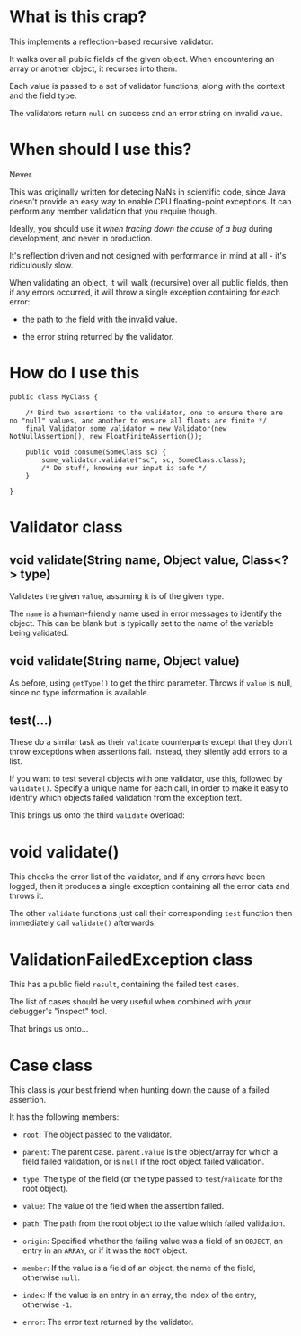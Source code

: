 # What is this crap?

This implements a reflection-based recursive validator.

It walks over all public fields of the given object.  When encountering an
array or another object, it recurses into them.

Each value is passed to a set of validator functions, along with the context
and the field type.

The validators return `null` on success and an error string on invalid value.


# When should I use this?

Never.

This was originally written for detecing NaNs in scientific code, since Java
doesn't provide an easy way to enable CPU floating-point exceptions.
It can perform any member validation that you require though.

Ideally, you should use it *when tracing down the cause of a bug* during
development, and never in production.

It's reflection driven and not designed with performance in mind at all - it's
ridiculously slow.

When validating an object, it will walk (recursive) over all public fields,
then if any errors occurred, it will throw a single exception containing for
each error:

 * the path to the field with the invalid value.

 * the error string returned by the validator.


# How do I use this

	public class MyClass {

		/* Bind two assertions to the validator, one to ensure there are no "null" values, and another to ensure all floats are finite */
		final Validator some_validator = new Validator(new NotNullAssertion(), new FloatFiniteAssertion());

		public void consume(SomeClass sc) {
			some_validator.validate("sc", sc, SomeClass.class);
			/* Do stuff, knowing our input is safe */
		}

	}


# Validator class


## void validate(String name, Object value, Class<?> type)

Validates the given `value`, assuming it is of the given `type`.

The `name` is a human-friendly name used in error messages to identify the object.
This can be blank but is typically set to the name of the variable being validated.


## void validate(String name, Object value)

As before, using `getType()` to get the third parameter.
Throws if `value` is null, since no type information is available.


## test(...)

These do a similar task as their `validate` counterparts except that they don't
throw exceptions when assertions fail.
Instead, they silently add errors to a list.

If you want to test several objects with one validator, use this, followed by `validate()`.
Specify a unique name for each call, in order to make it easy to identify which objects failed validation from the exception text.

This brings us onto the third `validate` overload:


# void validate()

This checks the error list of the validator, and if any errors have been
logged, then it produces a single exception containing all the error data and
throws it.

The other `validate` functions just call their corresponding `test` function
then immediately call `validate()` afterwards.


# ValidationFailedException class

This has a public field `result`, containing the failed test cases.

The list of cases should be very useful when combined with your debugger's "inspect" tool.

That brings us onto...


# Case class

This class is your best friend when hunting down the cause of a failed assertion.

It has the following members:

 * `root`: The object passed to the validator.

 * `parent`: The parent case.  `parent.value` is the object/array for which a field failed validation, or is `null` if the root object failed validation.

 * `type`: The type of the field (or the type passed to `test`/`validate` for the root object).

 * `value`: The value of the field when the assertion failed.

 * `path`: The path from the root object to the value which failed validation.

 * `origin`: Specified whether the failing value was a field of an `OBJECT`, an entry in an `ARRAY`, or if it was the `ROOT` object.

 * `member`: If the value is a field of an object, the name of the field, otherwise `null`.

 * `index`: If the value is an entry in an array, the index of the entry, otherwise `-1`.

 * `error`: The error text returned by the validator.

